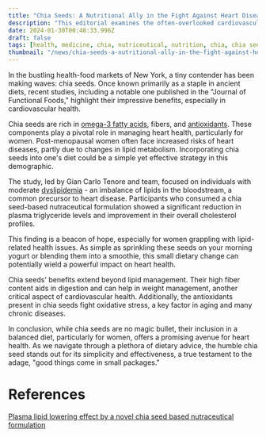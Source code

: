 ```yaml
---
title: "Chia Seeds: A Nutritional Ally in the Fight Against Heart Disease"
description: "This editorial examines the often-overlooked cardiovascular benefits of chia seeds, particularly their role in managing lipid levels, with an emphasis on their relevance to women's health."
date: 2024-01-30T00:48:33.996Z
draft: false
tags: [health, medicine, chia, nutriceutical, nutrition, chia, chia seeds, chia seeds omega 3, chiaseeds, chia seeds fiber,chia seeds protein, chia seeds for weight loss, chia seeds and, chia s, chia food ]
thumbnail: "/news/chia-seeds-a-nutritional-ally-in-the-fight-against-heart-disease/thumb.webp"
---
```


In the bustling health-food markets of New York, a tiny contender has been making waves: chia seeds. Once known primarily as a staple in ancient diets, recent studies, including a notable one published in the "Journal of Functional Foods," highlight their impressive benefits, especially in cardiovascular health. 

Chia seeds are rich in [omega-3 fatty acids](https://en.wikipedia.org/wiki/Omega-3_fatty_acid), fibers, and [antioxidants](https://en.wikipedia.org/wiki/Antioxidant). These components play a pivotal role in managing heart health, particularly for women. Post-menopausal women often face increased risks of heart diseases, partly due to changes in lipid metabolism. Incorporating chia seeds into one's diet could be a simple yet effective strategy in this demographic.

The study, led by Gian Carlo Tenore and team, focused on individuals with moderate [dyslipidemia](https://en.wikipedia.org/wiki/Dyslipidemia) - an imbalance of lipids in the bloodstream, a common precursor to heart disease. Participants who consumed a chia seed-based nutraceutical formulation showed a significant reduction in plasma triglyceride levels and improvement in their overall cholesterol profiles. 

This finding is a beacon of hope, especially for women grappling with lipid-related health issues. As simple as sprinkling these seeds on your morning yogurt or blending them into a smoothie, this small dietary change can potentially wield a powerful impact on heart health. 

Chia seeds' benefits extend beyond lipid management. Their high fiber content aids in digestion and can help in weight management, another critical aspect of cardiovascular health. Additionally, the antioxidants present in chia seeds fight oxidative stress, a key factor in aging and many chronic diseases.

In conclusion, while chia seeds are no magic bullet, their inclusion in a balanced diet, particularly for women, offers a promising avenue for heart health. As we navigate through a plethora of dietary advice, the humble chia seed stands out for its simplicity and effectiveness, a true testament to the adage, "good things come in small packages."

# References
[Plasma lipid lowering effect by a novel chia seed based nutraceutical formulation](https://doi.org/10.1016/j.jff.2018.01.007)
